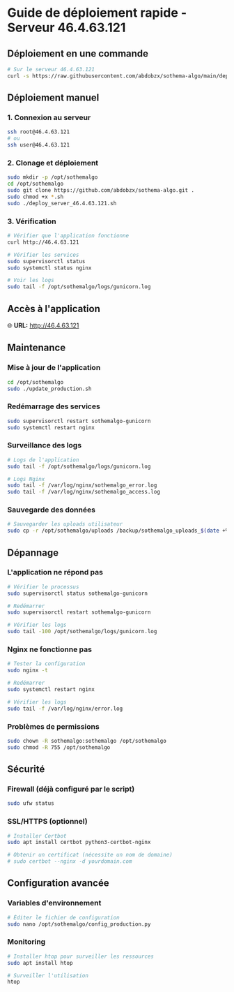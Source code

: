 # Guide de déploiement rapide - Serveur 46.4.63.121

## Déploiement en une commande

```bash
# Sur le serveur 46.4.63.121
curl -s https://raw.githubusercontent.com/abdobzx/sothema-algo/main/deploy_server_46.4.63.121.sh | sudo bash
```

## Déploiement manuel

### 1. Connexion au serveur
```bash
ssh root@46.4.63.121
# ou
ssh user@46.4.63.121
```

### 2. Clonage et déploiement
```bash
sudo mkdir -p /opt/sothemalgo
cd /opt/sothemalgo
sudo git clone https://github.com/abdobzx/sothema-algo.git .
sudo chmod +x *.sh
sudo ./deploy_server_46.4.63.121.sh
```

### 3. Vérification
```bash
# Vérifier que l'application fonctionne
curl http://46.4.63.121

# Vérifier les services
sudo supervisorctl status
sudo systemctl status nginx

# Voir les logs
sudo tail -f /opt/sothemalgo/logs/gunicorn.log
```

## Accès à l'application

🌐 **URL:** http://46.4.63.121

## Maintenance

### Mise à jour de l'application
```bash
cd /opt/sothemalgo
sudo ./update_production.sh
```

### Redémarrage des services
```bash
sudo supervisorctl restart sothemalgo-gunicorn
sudo systemctl restart nginx
```

### Surveillance des logs
```bash
# Logs de l'application
sudo tail -f /opt/sothemalgo/logs/gunicorn.log

# Logs Nginx
sudo tail -f /var/log/nginx/sothemalgo_error.log
sudo tail -f /var/log/nginx/sothemalgo_access.log
```

### Sauvegarde des données
```bash
# Sauvegarder les uploads utilisateur
sudo cp -r /opt/sothemalgo/uploads /backup/sothemalgo_uploads_$(date +%Y%m%d)
```

## Dépannage

### L'application ne répond pas
```bash
# Vérifier le processus
sudo supervisorctl status sothemalgo-gunicorn

# Redémarrer
sudo supervisorctl restart sothemalgo-gunicorn

# Vérifier les logs
sudo tail -100 /opt/sothemalgo/logs/gunicorn.log
```

### Nginx ne fonctionne pas
```bash
# Tester la configuration
sudo nginx -t

# Redémarrer
sudo systemctl restart nginx

# Vérifier les logs
sudo tail -f /var/log/nginx/error.log
```

### Problèmes de permissions
```bash
sudo chown -R sothemalgo:sothemalgo /opt/sothemalgo
sudo chmod -R 755 /opt/sothemalgo
```

## Sécurité

### Firewall (déjà configuré par le script)
```bash
sudo ufw status
```

### SSL/HTTPS (optionnel)
```bash
# Installer Certbot
sudo apt install certbot python3-certbot-nginx

# Obtenir un certificat (nécessite un nom de domaine)
# sudo certbot --nginx -d yourdomain.com
```

## Configuration avancée

### Variables d'environnement
```bash
# Éditer le fichier de configuration
sudo nano /opt/sothemalgo/config_production.py
```

### Monitoring
```bash
# Installer htop pour surveiller les ressources
sudo apt install htop

# Surveiller l'utilisation
htop
```

